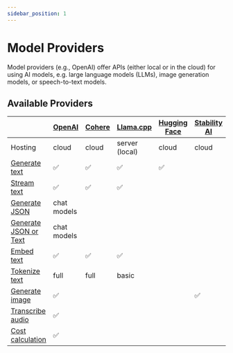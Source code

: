 ```yaml
---
sidebar_position: 1
---
```


# Model Providers

Model providers (e.g., OpenAI) offer APIs (either local or in the cloud) for using AI models, e.g. large language models (LLMs), image generation models, or speech-to-text models.

## Available Providers

|                                                                | [OpenAI](/integration/model-provider/openai) | [Cohere](/integration/model-provider/cohere) | [Llama.cpp](/integration/model-provider/llamacpp) | [Hugging Face](/integration/model-provider/huggingface) | [Stability AI](/integration/model-provider/stability) | [Automatic1111](/integration/model-provider/automatic1111) |
| -------------------------------------------------------------- | -------------------------------------------- | -------------------------------------------- | ------------------------------------------------- | ------------------------------------------------------- | ----------------------------------------------------- | ---------------------------------------------------------- |
| Hosting                                                        | cloud                                        | cloud                                        | server (local)                                    | cloud                                                   | cloud                                                 | server (local)                                             |
| [Generate text](/guide/function/generate-text)                 | ✅                                           | ✅                                           | ✅                                                | ✅                                                      |                                                       |                                                            |
| [Stream text](/guide/function/stream-text)                     | ✅                                           | ✅                                           | ✅                                                |                                                         |                                                       |                                                            |
| [Generate JSON](/guide/function/generate-json)                 | chat models                                  |                                              |                                                   |                                                         |                                                       |                                                            |
| [Generate JSON or Text](/guide/function/generate-json-or-text) | chat models                                  |                                              |                                                   |                                                         |                                                       |                                                            |
| [Embed text](/guide/function/embed-text)                       | ✅                                           | ✅                                           | ✅                                                |                                                         |                                                       |                                                            |
| [Tokenize text](/guide/function/tokenize-text)                 | full                                         | full                                         | basic                                             |                                                         |                                                       |                                                            |
| [Generate image](/guide/function/generate-image)               | ✅                                           |                                              |                                                   |                                                         | ✅                                                    | ✅                                                         |
| [Transcribe audio](/guide/function/transcribe-audio)           | ✅                                           |                                              |                                                   |                                                         |                                                       |                                                            |
| [Cost calculation](/guide/run/cost-calculation)                | ✅                                           |                                              |                                                   |                                                         |                                                       |                                                            |
